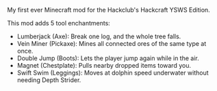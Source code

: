 My first ever Minecraft mod for the Hackclub's Hackcraft YSWS Edition.


This mod adds 5 tool enchantments:

* Lumberjack (Axe): Break one log, and the whole tree falls. 
* Vein Miner (Pickaxe): Mines all connected ores of the same type at once.
* Double Jump (Boots): Lets the player jump again while in the air.
* Magnet (Chestplate): Pulls nearby dropped items toward you.
* Swift Swim (Leggings): Moves at dolphin speed underwater without needing Depth Strider.